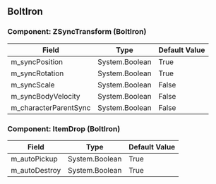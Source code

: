 ## BoltIron

### Component: ZSyncTransform (BoltIron)

|Field|Type|Default Value|
|---|---|---|
|m_syncPosition|System.Boolean|True|
|m_syncRotation|System.Boolean|True|
|m_syncScale|System.Boolean|False|
|m_syncBodyVelocity|System.Boolean|False|
|m_characterParentSync|System.Boolean|False|

### Component: ItemDrop (BoltIron)

|Field|Type|Default Value|
|---|---|---|
|m_autoPickup|System.Boolean|True|
|m_autoDestroy|System.Boolean|True|

